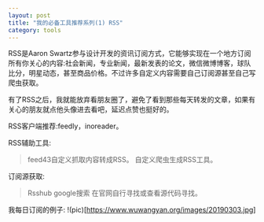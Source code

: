 ```yaml
---
layout: post
title: "我的必备工具推荐系列(1) RSS"
category: tools
---
```


RSS是Aaron Swartz参与设计开发的资讯订阅方式，它能够实现在一个地方订阅所有你关心的内容:社会新闻，专业新闻，最新发表的论文，微信微博博客，球队比分，明星动态，甚至商品价格。不过许多自定义内容需要自己订阅源甚至自己写爬虫获取。

有了RSS之后，我就能放弃看朋友圈了，避免了看到那些每天转发的文章，如果有关心的朋友就点他头像进去看吧，延迟点赞也挺好的。

RSS客户端推荐:feedly，inoreader。

RSS辅助工具:
>feed43自定义抓取内容转成RSS。
自定义爬虫生成RSS工具。

订阅源获取:
>Rsshub
google搜索 
在官网自行寻找或查看源代码寻找。

我每日订阅的例子:
!(pic)[https://www.wuwangyan.org/images/20190303.jpg]